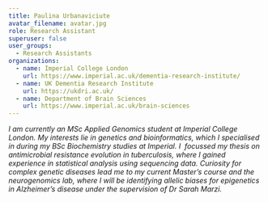 ```yaml
---
title: Paulina Urbanaviciute
avatar_filename: avatar.jpg
role: Research Assistant
superuser: false
user_groups:
  - Research Assistants
organizations:
  - name: Imperial College London
    url: https://www.imperial.ac.uk/dementia-research-institute/
  - name: UK Dementia Research Institute
    url: https://ukdri.ac.uk/
  - name: Department of Brain Sciences
    url: https://www.imperial.ac.uk/brain-sciences
---
```

*I am currently an MSc Applied Genomics student at Imperial College London. My interests lie in genetics and bioinformatics, which I specialised in during my BSc Biochemistry studies at Imperial. I  focussed my thesis on antimicrobial resistance evolution in tuberculosis, where I gained experience in statistical analysis using sequencing data. Curiosity for complex genetic diseases lead me to my current Master’s course and the neurogenomics lab, where I will be identifying allelic biases for epigenetics in Alzheimer’s disease under the supervision of Dr Sarah Marzi.*